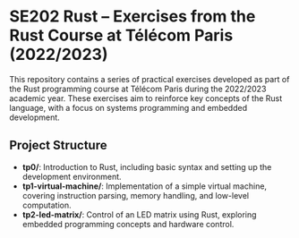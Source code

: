# SE202 Rust – Exercises from the Rust Course at Télécom Paris (2022/2023)

This repository contains a series of practical exercises developed as part of the Rust programming course at Télécom Paris during the 2022/2023 academic year. These exercises aim to reinforce key concepts of the Rust language, with a focus on systems programming and embedded development.

## Project Structure

- **tp0/**: Introduction to Rust, including basic syntax and setting up the development environment.
- **tp1-virtual-machine/**: Implementation of a simple virtual machine, covering instruction parsing, memory handling, and low-level computation.
- **tp2-led-matrix/**: Control of an LED matrix using Rust, exploring embedded programming concepts and hardware control.
